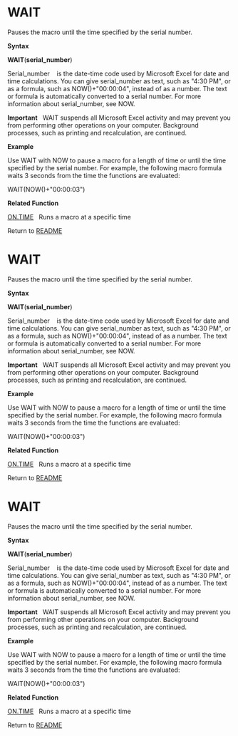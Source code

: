 # WAIT

Pauses the macro until the time specified by the serial number.

**Syntax**

**WAIT**(**serial\_number**)

Serial\_number&nbsp;&nbsp;&nbsp;&nbsp;is the date-time code used by
Microsoft Excel for date and time calculations. You can give
serial\_number as text, such as "4:30 PM", or as a formula, such as
NOW()+"00:00:04", instead of as a number. The text or formula is
automatically converted to a serial number. For more information about
serial\_number, see NOW.

**Important**&nbsp;&nbsp;&nbsp;WAIT suspends all Microsoft Excel
activity and may prevent you from performing other operations on your
computer. Background processes, such as printing and recalculation, are
continued.

**Example**

Use WAIT with NOW to pause a macro for a length of time or until the
time specified by the serial number. For example, the following macro
formula waits 3 seconds from the time the functions are evaluated:

WAIT(NOW()+"00:00:03")

**Related Function**

[ON.TIME](ON.TIME.md)&nbsp;&nbsp;&nbsp;Runs a macro at a specific time



Return to [README](README.md#W)

# WAIT

Pauses the macro until the time specified by the serial number.

**Syntax**

**WAIT**(**serial\_number**)

Serial\_number&nbsp;&nbsp;&nbsp;&nbsp;is the date-time code used by
Microsoft Excel for date and time calculations. You can give
serial\_number as text, such as "4:30 PM", or as a formula, such as
NOW()+"00:00:04", instead of as a number. The text or formula is
automatically converted to a serial number. For more information about
serial\_number, see NOW.

**Important**&nbsp;&nbsp;&nbsp;WAIT suspends all Microsoft Excel
activity and may prevent you from performing other operations on your
computer. Background processes, such as printing and recalculation, are
continued.

**Example**

Use WAIT with NOW to pause a macro for a length of time or until the
time specified by the serial number. For example, the following macro
formula waits 3 seconds from the time the functions are evaluated:

WAIT(NOW()+"00:00:03")

**Related Function**

[ON.TIME](ON.TIME.md)&nbsp;&nbsp;&nbsp;Runs a macro at a specific time



Return to [README](README.md#W)

# WAIT

Pauses the macro until the time specified by the serial number.

**Syntax**

**WAIT**(**serial\_number**)

Serial\_number&nbsp;&nbsp;&nbsp;&nbsp;is the date-time code used by
Microsoft Excel for date and time calculations. You can give
serial\_number as text, such as "4:30 PM", or as a formula, such as
NOW()+"00:00:04", instead of as a number. The text or formula is
automatically converted to a serial number. For more information about
serial\_number, see NOW.

**Important**&nbsp;&nbsp;&nbsp;WAIT suspends all Microsoft Excel
activity and may prevent you from performing other operations on your
computer. Background processes, such as printing and recalculation, are
continued.

**Example**

Use WAIT with NOW to pause a macro for a length of time or until the
time specified by the serial number. For example, the following macro
formula waits 3 seconds from the time the functions are evaluated:

WAIT(NOW()+"00:00:03")

**Related Function**

[ON.TIME](ON.TIME.md)&nbsp;&nbsp;&nbsp;Runs a macro at a specific time



Return to [README](README.md#W)

